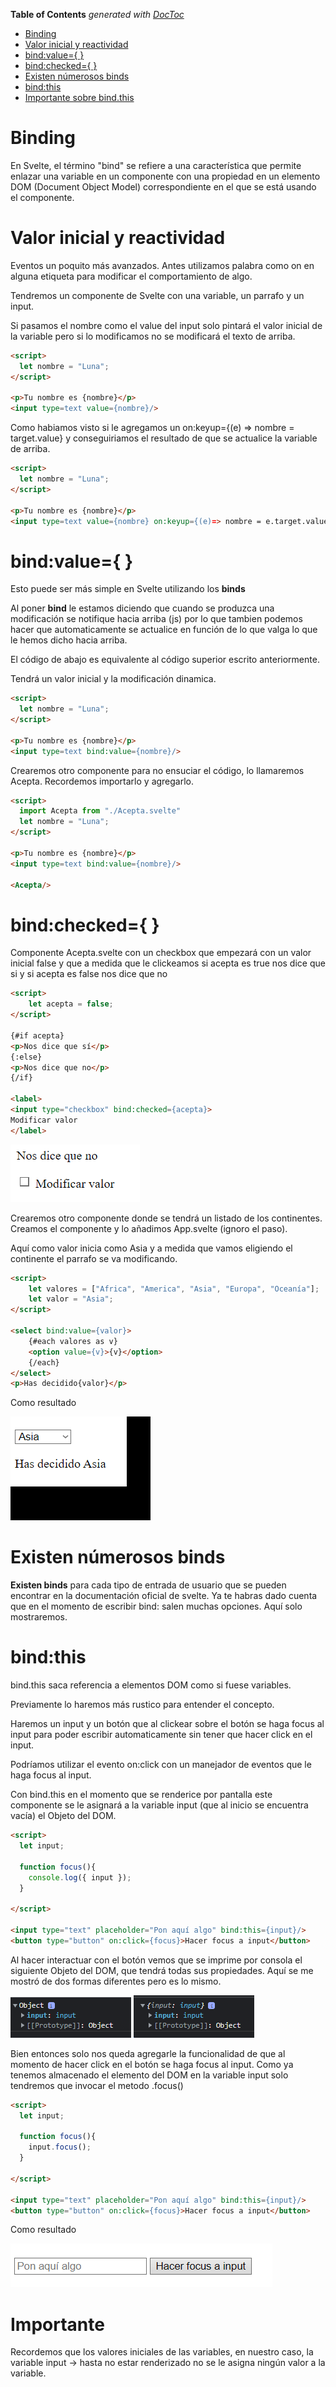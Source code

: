 <!-- START doctoc generated TOC please keep comment here to allow auto update -->
<!-- DON'T EDIT THIS SECTION, INSTEAD RE-RUN doctoc TO UPDATE -->
**Table of Contents**  *generated with [DocToc](https://github.com/thlorenz/doctoc)*

- [Binding](#binding)
- [Valor inicial y reactividad](#valor-inicial-y-reactividad)
- [bind:value={ }](#bindvalue-)
- [bind:checked={ }](#bindchecked-)
- [Existen númerosos binds](#existen-n%C3%BAmerosos-binds)
- [bind:this](#bindthis)
- [Importante sobre bind.this](#importante-sobre-bindthis)

<!-- END doctoc generated TOC please keep comment here to allow auto update -->

# Binding

En Svelte, el término "bind" se refiere a una característica que permite enlazar una variable en un componente con una propiedad en un elemento DOM (Document Object Model) correspondiente en el que se está usando el componente.

# Valor inicial y reactividad

Eventos un poquito más avanzados. Antes utilizamos palabra como on en alguna etiqueta para modificar el comportamiento de algo.

Tendremos un componente de Svelte con una variable, un parrafo y un input.

Si pasamos el nombre como el value del input solo pintará el valor inicial de la variable pero si lo modificamos no se modificará el texto de arriba.

```html
<script>
  let nombre = "Luna";
</script>

<p>Tu nombre es {nombre}</p>
<input type=text value={nombre}/>
```

Como habiamos visto si le agregamos un on:keyup={(e) => nombre = target.value} y conseguiriamos el resultado de que se actualice la variable de arriba.

```html
<script>
  let nombre = "Luna";
</script>

<p>Tu nombre es {nombre}</p>
<input type=text value={nombre} on:keyup={(e)=> nombre = e.target.value}/>
```

# bind:value={ }
Esto puede ser más simple en Svelte utilizando los **binds**

Al poner **bind** le estamos diciendo que cuando se produzca una modificación se notifique hacia arriba (js) por lo que tambien podemos hacer que automaticamente se actualice en función de lo que valga lo que le hemos dicho hacia arriba.

El código de abajo es equivalente al código superior escrito anteriormente.

Tendrá un valor inicial y la modificación dinamica.

```html
<script>
  let nombre = "Luna";
</script>

<p>Tu nombre es {nombre}</p>
<input type=text bind:value={nombre}/>
```

Crearemos otro componente para no ensuciar el código, lo llamaremos Acepta. Recordemos importarlo y agregarlo.

```html
<script>
  import Acepta from "./Acepta.svelte"
  let nombre = "Luna";
</script>

<p>Tu nombre es {nombre}</p>
<input type=text bind:value={nombre}/>

<Acepta/>
```

# bind:checked={ }

Componente Acepta.svelte con un checkbox que empezará con un valor inicial false y que a medida que le clickeamos si acepta es true nos dice que si y si acepta es false nos dice que no

```html
<script>
    let acepta = false;
</script>

{#if acepta}
<p>Nos dice que sí</p>
{:else}
<p>Nos dice que no</p>
{/if}

<label>
<input type="checkbox" bind:checked={acepta}>
Modificar valor
</label>
```

<img src="Imagenes-markdown\img_bind\03.gif">

Crearemos otro componente donde se tendrá un listado de los continentes. Creamos el componente y lo añadimos App.svelte (ignoro el paso).

Aquí como valor inicia como Asia y a medida que vamos eligiendo el continente el parrafo se va modificando.

```html
<script>
    let valores = ["Africa", "America", "Asia", "Europa", "Oceanía"];
    let valor = "Asia";
</script>

<select bind:value={valor}>
    {#each valores as v}
    <option value={v}>{v}</option>
    {/each}
</select>
<p>Has decidido{valor}</p>
```

Como resultado

<img src="Imagenes-markdown\img_bind\10.gif">

# Existen númerosos binds

**Existen binds** para cada tipo de entrada de usuario que se pueden encontrar en la documentación oficial de svelte. Ya te habras dado cuenta que en el momento de escribir bind: salen muchas opciones. Aquí solo mostraremos.

# bind:this

bind.this saca referencia a elementos DOM como si fuese variables.

Previamente lo haremos más rustico para entender el concepto.

Haremos un input y un botón que al clickear sobre el botón se haga focus al input para poder escribir automaticamente sin tener que hacer click en el input.

Podríamos utilizar el evento on:click con un manejador de eventos que le haga focus al input.

Con bind.this en el momento que se renderice por pantalla este componente se le asignará a la variable input (que al inicio se encuentra vacía) el Objeto del DOM.

```html
<script>
  let input;

  function focus(){
    console.log({ input });
  }

</script>

<input type="text" placeholder="Pon aquí algo" bind:this={input}/>
<button type="button" on:click={focus}>Hacer focus a input</button>
```

Al hacer interactuar con el botón vemos que se imprime por consola el siguiente Objeto del DOM, que tendrá todas sus propiedades. Aquí se me mostró de dos formas diferentes pero es lo mismo.

<img src="Imagenes-markdown\img_bind\11.png">
<img src="Imagenes-markdown\img_bind\12.png">

Bien entonces solo nos queda agregarle la funcionalidad de que al momento de hacer click en el botón se haga focus al input. Como ya tenemos almacenado el elemento del DOM en la variable input solo tendremos que invocar el metodo .focus()

```html
<script>
  let input;

  function focus(){
    input.focus();
  }

</script>

<input type="text" placeholder="Pon aquí algo" bind:this={input}/>
<button type="button" on:click={focus}>Hacer focus a input</button>
```

Como resultado

<img src="Imagenes-markdown\img_bind\17.gif">

# Importante

Recordemos que los valores iniciales de las variables, en nuestro caso, la variable input -> hasta no estar renderizado no se le asigna ningún valor a la variable.
















